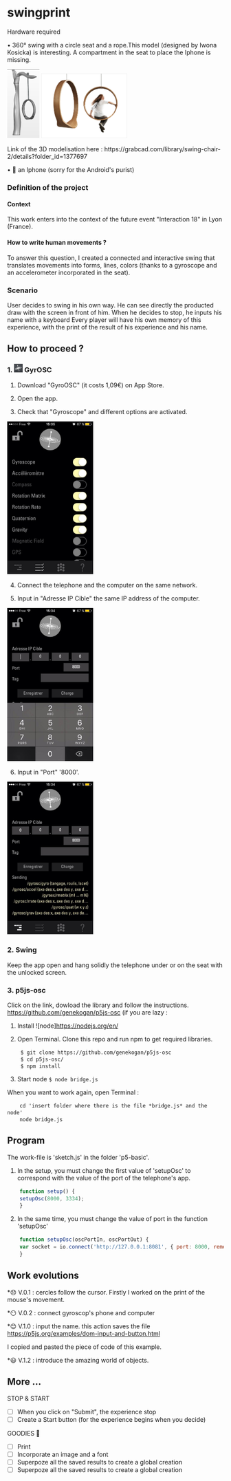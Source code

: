 # swingprint

Hardware required 

• 360° swing with a circle seat and a rope.This model (designed by Iwona Kosicka) is interesting. A compartment in the seat to place the Iphone is missing.
<p>
	<img src="/assets/3Dmodelisation.png" width="75">
	<img src="/assets/Iwona-Kosicka.jpg" width="200">
</p>
Link of the 3D modelisation here : https://grabcad.com/library/swing-chair-2/details?folder_id=1377697

• :iphone: an Iphone (sorry for the Android's purist)


### Definition of the project

#### Context

This work enters into the context of the future event "Interaction 18" in Lyon (France). 

#### How to write human movements ?

To answer this question, I created a connected and interactive swing that translates movements into forms, lines, colors (thanks to a gyroscope and an accelerometer incorporated in the seat).

### Scenario

User decides to swing in his own way. He can see directly the producted draw with the screen in front of him. When he decides to stop, he inputs his name with a keyboard
Every player will have his own memory of this experience, with the print
of the result of his experience and his name.


## How to proceed ?


### 1. <img src="/assets/GyrOSC.jpg" width="20"> GyrOSC


1. Download "GyroOSC" (it costs 1,09€) on App Store.

2. Open the app.

3. Check that "Gyroscope" and different options are activated.
<img src="/assets/options.jpg" width="200">

4. Connect the telephone and the computer on the same network.

5. Input in "Adresse IP Cible" the same IP address of the computer.
<img src="/assets/IPaddress.jpg" width="200">


6. Input in "Port" '8000'.
<img src="/assets/port.jpg" width="200">



### 2. Swing

Keep the app open and hang solidly the telephone under or on the seat with the unlocked screen.


### 3. p5js-osc

Click on the link, dowload the library and follow the instructions.
https://github.com/genekogan/p5js-osc
(if you are lazy : 
1. Install ![node]https://nodejs.org/en/

2. Open Terminal. Clone this repo and run npm to get required libraries.

		$ git clone https://github.com/genekogan/p5js-osc
		$ cd p5js-osc/
		$ npm install

3. Start node
		```
		$ node bridge.js
		```


When you want to work again, open Terminal :

		cd 'insert folder where there is the file *bridge.js* and the node'  
		node bridge.js

## Program

The work-file is 'sketch.js' in the folder 'p5-basic'.
1. In the setup, you must change the first value of 'setupOsc' to correspond with the value of the port of the telephone's app.
```javascript
	function setup() {
	setupOsc(8000, 3334);
	}
```

2. In the same time, you must change the value of port in the function 'setupOsc'
```javascript
	function setupOsc(oscPortIn, oscPortOut) {
	var socket = io.connect('http://127.0.0.1:8081', { port: 8000, rememberTransport: false });
	}
```

## Work evolutions

*:disappointed: V.0.1 : cercles follow the cursor. Firstly I worked on the print of the mouse's movement. 


*:no_mouth: V.0.2 : connect gyroscop's phone and computer


*:blush: V.1.0 : input the name. this action saves the file
https://p5js.org/examples/dom-input-and-button.html

I copied and pasted the piece of code of this example.

*:smiley: V.1.2 : introduce the amazing world of objects.

## More ...

STOP & START

- [ ] When you click on "Submit", the experience stop
- [ ] Create a Start button (for the experience begins when you decide)

GOODIES :gift:

- [ ] Print
- [ ] Incorporate an image and a font
- [ ] Superpoze all the saved results to create a global creation
- [ ] Superpoze all the saved results to create a global creation
